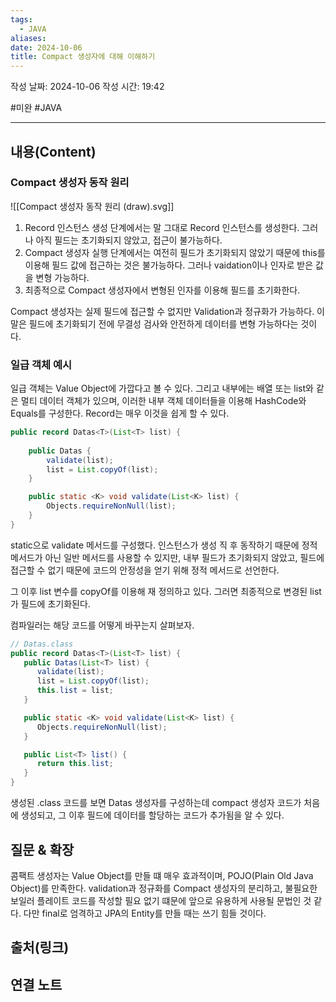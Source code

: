 ```yaml
---
tags:
  - JAVA
aliases: 
date: 2024-10-06
title: Compact 생성자에 대해 이해하기
---
```

작성 날짜: 2024-10-06
작성 시간: 19:42

#미완 #JAVA 

----
## 내용(Content)

### Compact 생성자 동작 원리

![[Compact 생성자 동작 원리 (draw).svg]]

1. Record 인스턴스 생성 단계에서는 말 그대로 Record 인스턴스를 생성한다. 그러나 아직 필드는 초기화되지 않았고, 접근이 불가능하다.
2. Compact 생성자 실행 단계에서는 여전히 필드가 초기화되지 않았기 때문에 this를 이용해 필드 값에 접근하는 것은 불가능하다. 그러나 vaidation이나 인자로 받은 값을 변형 가능하다.
3. 최종적으로 Compact 생성자에서 변형된 인자를 이용해 필드를 초기화한다.

Compact 생성자는 실제 필드에 접근할 수 없지만 Validation과 정규화가 가능하다. 이 말은 필드에 초기화되기 전에 무결성 검사와 안전하게 데이터를 변형 가능하다는 것이다.

### 일급 객체 예시

일급 객체는 Value Object에 가깝다고 볼 수 있다. 그리고 내부에는 배열 또는 list와 같은 멀티 데이터 객체가 있으며, 이러한 내부 객체 데이터들을 이용해 HashCode와 Equals를 구성한다.
Record는 매우 이것을 쉽게 할 수 있다.

```java
public record Datas<T>(List<T> list) {
    
    public Datas {
        validate(list);
        list = List.copyOf(list);
    }

    public static <K> void validate(List<K> list) {
        Objects.requireNonNull(list);
    }
}

```

static으로 validate 메서드를 구성했다. 인스턴스가 생성 직 후 동작하기 때문에 정적 메서드가 아닌 일반 메서드를 사용할 수 있지만, 내부 필드가 초기화되지 않았고, 필드에 접근할 수 없기 때문에 코드의 안정성을 얻기 위해 정적 메서드로 선언한다.

그 이후 list 변수를 copyOf를 이용해 재 정의하고 있다. 그러면 최종적으로 변경된 list가 필드에 초기화된다.

컴파일러는 해당 코드를 어떻게 바꾸는지 살펴보자.

```java
// Datas.class
public record Datas<T>(List<T> list) {
   public Datas(List<T> list) {
      validate(list);
      list = List.copyOf(list);
      this.list = list;
   }

   public static <K> void validate(List<K> list) {
      Objects.requireNonNull(list);
   }

   public List<T> list() {
      return this.list;
   }
}
```

생성된 .class 코드를 보면 Datas 생성자를 구성하는데 compact 생성자 코드가 처음에 생성되고, 그 이후 필드에 데이터를 할당하는 코드가 추가됨을 알 수 있다. 

## 질문 & 확장

콤팩트 생성자는 Value Object를 만들 떄 매우 효과적이며, POJO(Plain Old Java Object)를 만족한다. validation과 정규화를 Compact 생성자의 분리하고, 불필요한 보일러 플레이트 코드를 작성할 필요 없기 떄문에 앞으로 유용하게 사용될 문법인 것 같다. 다만 final로 엄격하고 JPA의 Entity를 만들 때는 쓰기 힘들 것이다.

## 출처(링크)


## 연결 노트










